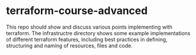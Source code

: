 # terraform-course-advanced
This repo should show and discuss various points implementing with terraform. 
The infrastructre directory shows some example implementations of different terraform features, including best practices in defining, structuring and naming of resources, files and code. 
